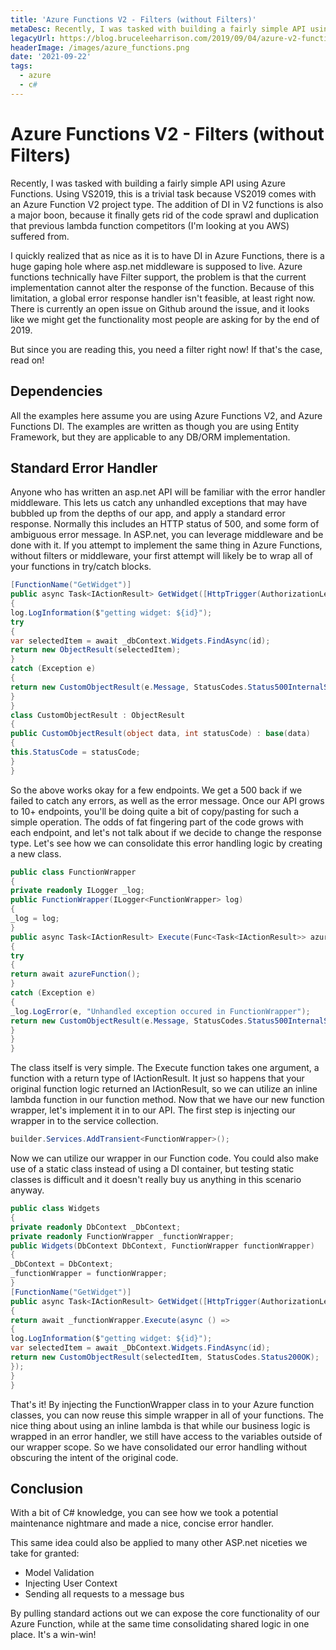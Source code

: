 ```yaml
---
title: 'Azure Functions V2 - Filters (without Filters)'
metaDesc: Recently, I was tasked with building a fairly simple API using Azure Functions. Using VS2019, this is a trivial task because VS2019 comes with an Azure Function V2 project type. The addition of DI in V2 functions is also a major boon, because it finally gets rid of the code sprawl and duplication that previous lambda function competitors (I'm looking at you AWS) suffered from.
legacyUrl: https://blog.bruceleeharrison.com/2019/09/04/azure-v2-functions-with-fluentvalidation/
headerImage: /images/azure_functions.png
date: '2021-09-22'
tags:
  - azure
  - c#
---
```


# Azure Functions V2 - Filters (without Filters)

Recently, I was tasked with building a fairly simple API using Azure Functions. Using VS2019, this is a trivial task because VS2019 comes with an Azure Function V2 project type. The addition of DI in V2 functions is also a major boon, because it finally gets rid of the code sprawl and duplication that previous lambda function competitors (I'm looking at you AWS) suffered from.

I quickly realized that as nice as it is to have DI in Azure Functions, there is a huge gaping hole where asp.net middleware is supposed to live. Azure functions technically have Filter support, the problem is that the current implementation cannot alter the response of the function. Because of this limitation, a global error response handler isn't feasible, at least right now. There is currently an open issue on Github around the issue, and it looks like we might get the functionality most people are asking for by the end of 2019.

But since you are reading this, you need a filter right now! If that's the case, read on!

## Dependencies

All the examples here assume you are using Azure Functions V2, and Azure Functions DI. The examples are written as though you are using Entity Framework, but they are applicable to any DB/ORM implementation.

## Standard Error Handler

Anyone who has written an asp.net API will be familiar with the error handler middleware. This lets us catch any unhandled exceptions that may have bubbled up from the depths of our app, and apply a standard error response. Normally this includes an HTTP status of 500, and some form of ambiguous error message. In ASP.net, you can leverage middleware and be done with it. If you attempt to implement the same thing in Azure Functions, without filters or middleware, your first attempt will likely be to wrap all of your functions in try/catch blocks.

```csharp
[FunctionName("GetWidget")]
public async Task<IActionResult> GetWidget([HttpTrigger(AuthorizationLevel.Anonymous, "get", Route = "/widgets/{id}")] HttpRequest req, int id, ILogger log)
{
log.LogInformation($"getting widget: ${id}");
try
{
var selectedItem = await _dbContext.Widgets.FindAsync(id);
return new ObjectResult(selectedItem);
}
catch (Exception e)
{
return new CustomObjectResult(e.Message, StatusCodes.Status500InternalServerError);
}
}
class CustomObjectResult : ObjectResult
{
public CustomObjectResult(object data, int statusCode) : base(data)
{
this.StatusCode = statusCode;
}
}
```

So the above works okay for a few endpoints. We get a 500 back if we failed to catch any errors, as well as the error message. Once our API grows to 10+ endpoints, you'll be doing quite a bit of copy/pasting for such a simple operation. The odds of fat fingering part of the code grows with each endpoint, and let's not talk about if we decide to change the response type. Let's see how we can consolidate this error handling logic by creating a new class.

```csharp
public class FunctionWrapper
{
private readonly ILogger _log;
public FunctionWrapper(ILogger<FunctionWrapper> log)
{
_log = log;
}
public async Task<IActionResult> Execute(Func<Task<IActionResult>> azureFunction)
{
try
{
return await azureFunction();
}
catch (Exception e)
{
_log.LogError(e, "Unhandled exception occured in FunctionWrapper");
return new CustomObjectResult(e.Message, StatusCodes.Status500InternalServerError);
}
}
}
```

The class itself is very simple. The Execute function takes one argument, a function with a return type of IActionResult. It just so happens that your original function logic returned an IActionResult, so we can utilize an inline lambda function in our function method. Now that we have our new function wrapper, let's implement it in to our API. The first step is injecting our wrapper in to the service collection.

```csharp
builder.Services.AddTransient<FunctionWrapper>();
```

Now we can utilize our wrapper in our Function code. You could also make use of a static class instead of using a DI container, but testing static classes is difficult and it doesn't really buy us anything in this scenario anyway.

```csharp
public class Widgets
{
private readonly DbContext _DbContext;
private readonly FunctionWrapper _functionWrapper;
public Widgets(DbContext DbContext, FunctionWrapper functionWrapper)
{
_DbContext = DbContext;
_functionWrapper = functionWrapper;
}
[FunctionName("GetWidget")]
public async Task<IActionResult> GetWidget([HttpTrigger(AuthorizationLevel.Anonymous, "get", Route = "/widgets/{id}")] HttpRequest req, int id, ILogger log)
{
return await _functionWrapper.Execute(async () =>
{
log.LogInformation($"getting widget: ${id}");
var selectedItem = await _DbContext.Widgets.FindAsync(id);
return new CustomObjectResult(selectedItem, StatusCodes.Status200OK);
});
}
}
```

That's it! By injecting the FunctionWrapper class in to your Azure function classes, you can now reuse this simple wrapper in all of your functions. The nice thing about using an inline lambda is that while our business logic is wrapped in an error handler, we still have access to the variables outside of our wrapper scope. So we have consolidated our error handling without obscuring the intent of the original code.

## Conclusion

With a bit of C# knowledge, you can see how we took a potential maintenance nightmare and made a nice, concise error handler.

This same idea could also be applied to many other ASP.net niceties we take for granted:

- Model Validation
- Injecting User Context
- Sending all requests to a message bus

By pulling standard actions out we can expose the core functionality of our Azure Function, while at the same time consolidating shared logic in one place. It's a win-win!
